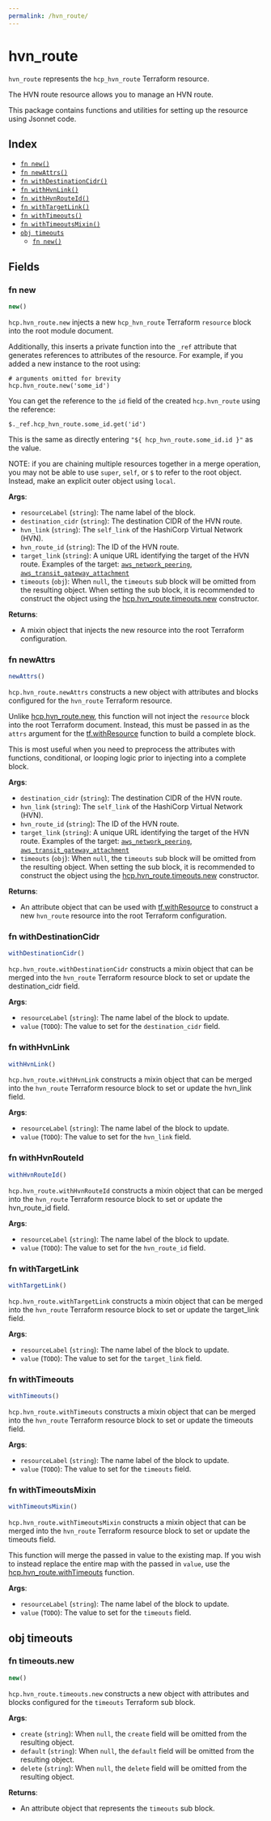```yaml
---
permalink: /hvn_route/
---
```


# hvn_route

`hvn_route` represents the `hcp_hvn_route` Terraform resource.

The HVN route resource allows you to manage an HVN route.

This package contains functions and utilities for setting up the resource using Jsonnet code.


## Index

* [`fn new()`](#fn-new)
* [`fn newAttrs()`](#fn-newattrs)
* [`fn withDestinationCidr()`](#fn-withdestinationcidr)
* [`fn withHvnLink()`](#fn-withhvnlink)
* [`fn withHvnRouteId()`](#fn-withhvnrouteid)
* [`fn withTargetLink()`](#fn-withtargetlink)
* [`fn withTimeouts()`](#fn-withtimeouts)
* [`fn withTimeoutsMixin()`](#fn-withtimeoutsmixin)
* [`obj timeouts`](#obj-timeouts)
  * [`fn new()`](#fn-timeoutsnew)

## Fields

### fn new

```ts
new()
```


`hcp.hvn_route.new` injects a new `hcp_hvn_route` Terraform `resource`
block into the root module document.

Additionally, this inserts a private function into the `_ref` attribute that generates references to attributes of the
resource. For example, if you added a new instance to the root using:

    # arguments omitted for brevity
    hcp.hvn_route.new('some_id')

You can get the reference to the `id` field of the created `hcp.hvn_route` using the reference:

    $._ref.hcp_hvn_route.some_id.get('id')

This is the same as directly entering `"${ hcp_hvn_route.some_id.id }"` as the value.

NOTE: if you are chaining multiple resources together in a merge operation, you may not be able to use `super`, `self`,
or `$` to refer to the root object. Instead, make an explicit outer object using `local`.

**Args**:
  - `resourceLabel` (`string`): The name label of the block.
  - `destination_cidr` (`string`): The destination CIDR of the HVN route.
  - `hvn_link` (`string`): The `self_link` of the HashiCorp Virtual Network (HVN).
  - `hvn_route_id` (`string`): The ID of the HVN route.
  - `target_link` (`string`): A unique URL identifying the target of the HVN route. Examples of the target: [`aws_network_peering`](aws_network_peering.md), [`aws_transit_gateway_attachment`](aws_transit_gateway_attachment.md)
  - `timeouts` (`obj`):  When `null`, the `timeouts` sub block will be omitted from the resulting object. When setting the sub block, it is recommended to construct the object using the [hcp.hvn_route.timeouts.new](#fn-hvnroutetimeoutsnew) constructor.

**Returns**:
- A mixin object that injects the new resource into the root Terraform configuration.


### fn newAttrs

```ts
newAttrs()
```


`hcp.hvn_route.newAttrs` constructs a new object with attributes and blocks configured for the `hvn_route`
Terraform resource.

Unlike [hcp.hvn_route.new](#fn-hvnroutenew), this function will not inject the `resource`
block into the root Terraform document. Instead, this must be passed in as the `attrs` argument for the
[tf.withResource](https://github.com/tf-libsonnet/core/tree/main/docs#fn-withresource) function to build a complete block.

This is most useful when you need to preprocess the attributes with functions, conditional, or looping logic prior to
injecting into a complete block.

**Args**:
  - `destination_cidr` (`string`): The destination CIDR of the HVN route.
  - `hvn_link` (`string`): The `self_link` of the HashiCorp Virtual Network (HVN).
  - `hvn_route_id` (`string`): The ID of the HVN route.
  - `target_link` (`string`): A unique URL identifying the target of the HVN route. Examples of the target: [`aws_network_peering`](aws_network_peering.md), [`aws_transit_gateway_attachment`](aws_transit_gateway_attachment.md)
  - `timeouts` (`obj`):  When `null`, the `timeouts` sub block will be omitted from the resulting object. When setting the sub block, it is recommended to construct the object using the [hcp.hvn_route.timeouts.new](#fn-hvnroutetimeoutsnew) constructor.

**Returns**:
  - An attribute object that can be used with [tf.withResource](https://github.com/tf-libsonnet/core/tree/main/docs#fn-withresource) to construct a new `hvn_route` resource into the root Terraform configuration.


### fn withDestinationCidr

```ts
withDestinationCidr()
```

`hcp.hvn_route.withDestinationCidr` constructs a mixin object that can be merged into the `hvn_route`
Terraform resource block to set or update the destination_cidr field.



**Args**:
  - `resourceLabel` (`string`): The name label of the block to update.
  - `value` (`TODO`): The value to set for the `destination_cidr` field.


### fn withHvnLink

```ts
withHvnLink()
```

`hcp.hvn_route.withHvnLink` constructs a mixin object that can be merged into the `hvn_route`
Terraform resource block to set or update the hvn_link field.



**Args**:
  - `resourceLabel` (`string`): The name label of the block to update.
  - `value` (`TODO`): The value to set for the `hvn_link` field.


### fn withHvnRouteId

```ts
withHvnRouteId()
```

`hcp.hvn_route.withHvnRouteId` constructs a mixin object that can be merged into the `hvn_route`
Terraform resource block to set or update the hvn_route_id field.



**Args**:
  - `resourceLabel` (`string`): The name label of the block to update.
  - `value` (`TODO`): The value to set for the `hvn_route_id` field.


### fn withTargetLink

```ts
withTargetLink()
```

`hcp.hvn_route.withTargetLink` constructs a mixin object that can be merged into the `hvn_route`
Terraform resource block to set or update the target_link field.



**Args**:
  - `resourceLabel` (`string`): The name label of the block to update.
  - `value` (`TODO`): The value to set for the `target_link` field.


### fn withTimeouts

```ts
withTimeouts()
```

`hcp.hvn_route.withTimeouts` constructs a mixin object that can be merged into the `hvn_route`
Terraform resource block to set or update the timeouts field.



**Args**:
  - `resourceLabel` (`string`): The name label of the block to update.
  - `value` (`TODO`): The value to set for the `timeouts` field.


### fn withTimeoutsMixin

```ts
withTimeoutsMixin()
```

`hcp.hvn_route.withTimeoutsMixin` constructs a mixin object that can be merged into the `hvn_route`
Terraform resource block to set or update the timeouts field.

This function will merge the passed in value to the existing map. If you wish
to instead replace the entire map with the passed in `value`, use the [hcp.hvn_route.withTimeouts](TODO)
function.


**Args**:
  - `resourceLabel` (`string`): The name label of the block to update.
  - `value` (`TODO`): The value to set for the `timeouts` field.


## obj timeouts



### fn timeouts.new

```ts
new()
```


`hcp.hvn_route.timeouts.new` constructs a new object with attributes and blocks configured for the `timeouts`
Terraform sub block.



**Args**:
  - `create` (`string`):  When `null`, the `create` field will be omitted from the resulting object.
  - `default` (`string`):  When `null`, the `default` field will be omitted from the resulting object.
  - `delete` (`string`):  When `null`, the `delete` field will be omitted from the resulting object.

**Returns**:
  - An attribute object that represents the `timeouts` sub block.
